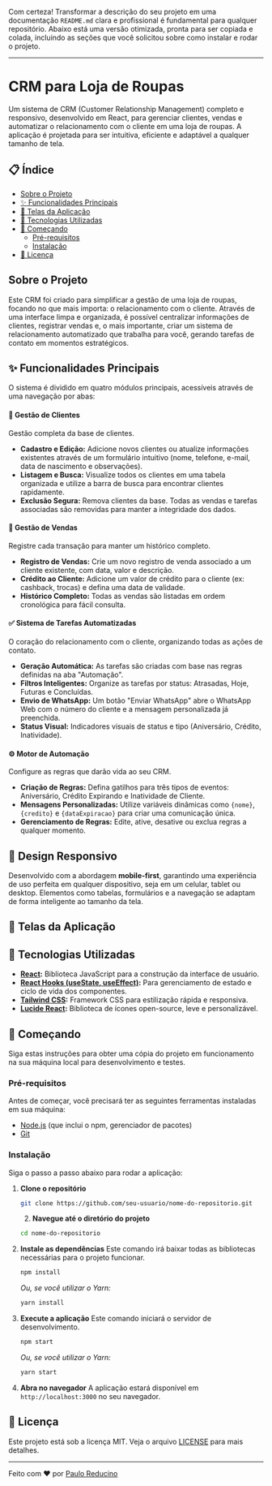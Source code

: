 Com certeza\! Transformar a descrição do seu projeto em uma documentação `README.md` clara e profissional é fundamental para qualquer repositório. Abaixo está uma versão otimizada, pronta para ser copiada e colada, incluindo as seções que você solicitou sobre como instalar e rodar o projeto.

---

# CRM para Loja de Roupas

Um sistema de CRM (Customer Relationship Management) completo e responsivo, desenvolvido em React, para gerenciar clientes, vendas e automatizar o relacionamento com o cliente em uma loja de roupas. A aplicação é projetada para ser intuitiva, eficiente e adaptável a qualquer tamanho de tela.

## 📋 Índice

- [Sobre o Projeto](https://www.google.com/search?q=%23sobre-o-projeto)
- [✨ Funcionalidades Principais](https://www.google.com/search?q=%23-funcionalidades-principais)
- [📸 Telas da Aplicação](https://www.google.com/search?q=%23-telas-da-aplica%C3%A7%C3%A3o)
- [🚀 Tecnologias Utilizadas](https://www.google.com/search?q=%23-tecnologias-utilizadas)
- [🏁 Começando](https://www.google.com/search?q=%23-come%C3%A7ando)
  - [Pré-requisitos](https://www.google.com/search?q=%23pr%C3%A9-requisitos)
  - [Instalação](https://www.google.com/search?q=%23instala%C3%A7%C3%A3o)
- [📄 Licença](https://www.google.com/search?q=%23-licen%C3%A7a)

## Sobre o Projeto

Este CRM foi criado para simplificar a gestão de uma loja de roupas, focando no que mais importa: o relacionamento com o cliente. Através de uma interface limpa e organizada, é possível centralizar informações de clientes, registrar vendas e, o mais importante, criar um sistema de relacionamento automatizado que trabalha para você, gerando tarefas de contato em momentos estratégicos.

## ✨ Funcionalidades Principais

O sistema é dividido em quatro módulos principais, acessíveis através de uma navegação por abas:

#### 👤 **Gestão de Clientes**

Gestão completa da base de clientes.

- **Cadastro e Edição:** Adicione novos clientes ou atualize informações existentes através de um formulário intuitivo (nome, telefone, e-mail, data de nascimento e observações).
- **Listagem e Busca:** Visualize todos os clientes em uma tabela organizada e utilize a barra de busca para encontrar clientes rapidamente.
- **Exclusão Segura:** Remova clientes da base. Todas as vendas e tarefas associadas são removidas para manter a integridade dos dados.

#### 🛒 **Gestão de Vendas**

Registre cada transação para manter um histórico completo.

- **Registro de Vendas:** Crie um novo registro de venda associado a um cliente existente, com data, valor e descrição.
- **Crédito ao Cliente:** Adicione um valor de crédito para o cliente (ex: cashback, trocas) e defina uma data de validade.
- **Histórico Completo:** Todas as vendas são listadas em ordem cronológica para fácil consulta.

#### ✅ **Sistema de Tarefas Automatizadas**

O coração do relacionamento com o cliente, organizando todas as ações de contato.

- **Geração Automática:** As tarefas são criadas com base nas regras definidas na aba "Automação".
- **Filtros Inteligentes:** Organize as tarefas por status: Atrasadas, Hoje, Futuras e Concluídas.
- **Envio de WhatsApp:** Um botão "Enviar WhatsApp" abre o WhatsApp Web com o número do cliente e a mensagem personalizada já preenchida.
- **Status Visual:** Indicadores visuais de status e tipo (Aniversário, Crédito, Inatividade).

#### ⚙️ **Motor de Automação**

Configure as regras que darão vida ao seu CRM.

- **Criação de Regras:** Defina gatilhos para três tipos de eventos: Aniversário, Crédito Expirando e Inatividade de Cliente.
- **Mensagens Personalizadas:** Utilize variáveis dinâmicas como `{nome}`, `{credito}` e `{dataExpiracao}` para criar uma comunicação única.
- **Gerenciamento de Regras:** Edite, ative, desative ou exclua regras a qualquer momento.

## 📱 Design Responsivo

Desenvolvido com a abordagem **mobile-first**, garantindo uma experiência de uso perfeita em qualquer dispositivo, seja em um celular, tablet ou desktop. Elementos como tabelas, formulários e a navegação se adaptam de forma inteligente ao tamanho da tela.

## 📸 Telas da Aplicação

## 🚀 Tecnologias Utilizadas

- **[React](https://reactjs.org/):** Biblioteca JavaScript para a construção da interface de usuário.
- **[React Hooks (useState, useEffect)](https://reactjs.org/docs/hooks-intro.html):** Para gerenciamento de estado e ciclo de vida dos componentes.
- **[Tailwind CSS](https://tailwindcss.com/):** Framework CSS para estilização rápida e responsiva.
- **[Lucide React](https://lucide.dev/):** Biblioteca de ícones open-source, leve e personalizável.

## 🏁 Começando

Siga estas instruções para obter uma cópia do projeto em funcionamento na sua máquina local para desenvolvimento e testes.

### Pré-requisitos

Antes de começar, você precisará ter as seguintes ferramentas instaladas em sua máquina:

- [Node.js](https://nodejs.org/en/) (que inclui o npm, gerenciador de pacotes)
- [Git](https://git-scm.com/)

### Instalação

Siga o passo a passo abaixo para rodar a aplicação:

1.  **Clone o repositório**

    ```sh
    git clone https://github.com/seu-usuario/nome-do-repositorio.git
    ```

    2.  **Navegue até o diretório do projeto**

    <!-- end list -->

    ```sh
    cd nome-do-repositorio
    ```

2.  **Instale as dependências**
    Este comando irá baixar todas as bibliotecas necessárias para o projeto funcionar.

    ```sh
    npm install
    ```

    _Ou, se você utilizar o Yarn:_

    ```sh
    yarn install
    ```

3.  **Execute a aplicação**
    Este comando iniciará o servidor de desenvolvimento.

    ```sh
    npm start
    ```

    _Ou, se você utilizar o Yarn:_

    ```sh
    yarn start
    ```

4.  **Abra no navegador**
    A aplicação estará disponível em `http://localhost:3000` no seu navegador.

## 📄 Licença

Este projeto está sob a licença MIT. Veja o arquivo [LICENSE](LICENSE.md) para mais detalhes.

---

Feito com ❤️ por [Paulo Reducino](hhttps://github.com/pauloreducino)
